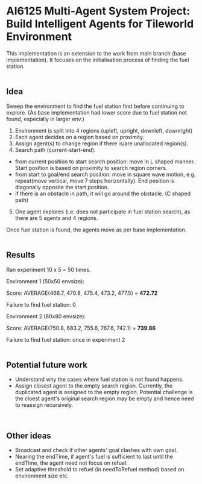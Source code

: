 # AI6125 Multi-Agent System Project: Build Intelligent Agents for Tileworld Environment 


This implementation is an extension to the work from main branch (base implementation). It focuses on the initialisation process of finding the fuel station.   
<br/>

## Idea
Sweep the environment to find the fuel station first before continuing to explore. (As base implementation had lower score due to fuel station not found, especially in larger env.)

1. Environment is split into 4 regions (upleft, upright, downleft, downright)
2. Each agent decides on a region based on proximity.
3. Assign agent(s) to change region if there is/are unallocated region(s).
4. Search path (current-start-end):
- from current position to start search position: move in L shaped manner. Start position is based on proximity to search region corners.
- from start to goal/end search position: move in square wave motion, e.g. repeat(move vertical, move 7 steps horizontally). End position is diagonally opposite the start position. 
- if there is an obstacle in path, it will go around the obstacle. (C shaped path)
5. One agent explores (i.e. does not participate in fuel station search), as there are 5 agents and 4 regions. 

Once fuel station is found, the agents move as per base implementation.  
<br/>

## Results
Ran experiment 10 x 5 = 50 times. 

Environment 1 (50x50 envsize): 

Score: AVERAGE(466.7, 470.8, 475.4, 473.2, 477.5) = **472.72**

Failure to find fuel station: 0 

Environment 2 (80x80 envsize): 

Score: AVERAGE(750.8, 683.2, 755.6, 767.6, 742.1) = **739.86** 

Failure to find fuel station: once in experiment 2  
<br/>


## Potential future work
- Understand why the cases where fuel station is not found happens.
- Assign closest agent to the empty search region. Currently, the duplicated agent is assigned to the empty region. Potential challenge is the cloest agent's original search region may be empty and hence need to reassign recursively.   
<br/>

## Other ideas
- Broadcast and check if other agents' goal clashes with own goal.
- Nearing the endTime, if agent's fuel is sufficient to last until the endTime, the agent need not focus on refuel. 
- Set adaptive threshold to refuel (in needToRefuel method) based on environment size etc.
